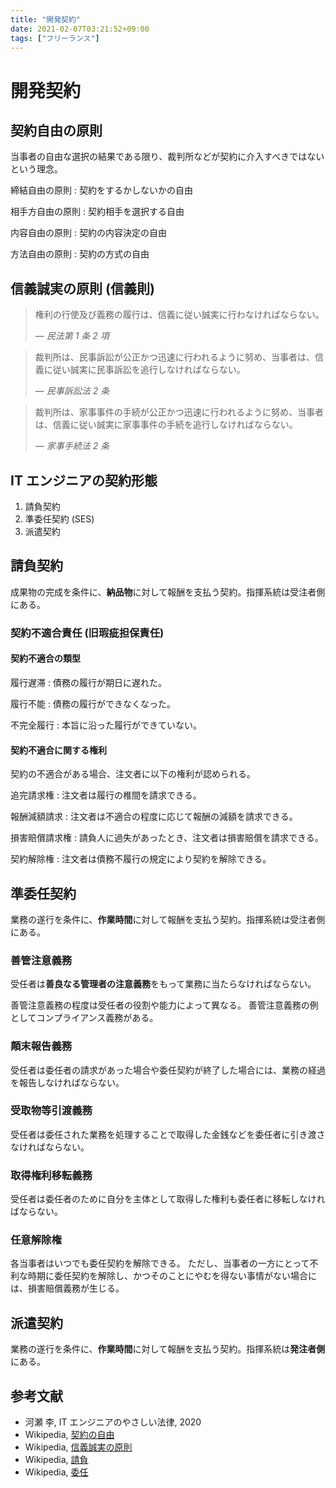 ```yaml
---
title: "開発契約"
date: 2021-02-07T03:21:52+09:00
tags: ["フリーランス"]
---
```


# 開発契約

## 契約自由の原則

当事者の自由な選択の結果である限り、裁判所などが契約に介入すべきではないという理念。

締結自由の原則
: 契約をするかしないかの自由

相手方自由の原則
: 契約相手を選択する自由

内容自由の原則
: 契約の内容決定の自由

方法自由の原則
: 契約の方式の自由

## 信義誠実の原則 (信義則)

> 権利の行使及び義務の履行は、信義に従い誠実に行わなければならない。
>
> &mdash; <cite>民法第 1 条 2 項</cite>

> 裁判所は、民事訴訟が公正かつ迅速に行われるように努め、当事者は、信義に従い誠実に民事訴訟を追行しなければならない。
>
> &mdash; <cite>民事訴訟法 2 条</cite>

> 裁判所は、家事事件の手続が公正かつ迅速に行われるように努め、当事者は、信義に従い誠実に家事事件の手続を追行しなければならない。
>
> &mdash; <cite>家事手続法 2 条</cite>

## IT エンジニアの契約形態

1. 請負契約
2. 準委任契約 (SES)
3. 派遣契約

## 請負契約

成果物の完成を条件に、**納品物**に対して報酬を支払う契約。指揮系統は受注者側にある。

<!-- TODO 検収について書く -->
<!-- TODO 請負人のプロジェクトマネジメント義務について書く -->
<!-- TODO 依頼人の協力義務について書く -->

### 契約不適合責任 (旧瑕疵担保責任)

#### 契約不適合の類型

履行遅滞
: 債務の履行が期日に遅れた。

履行不能
: 債務の履行ができなくなった。

不完全履行
: 本旨に沿った履行ができていない。

#### 契約不適合に関する権利

契約の不適合がある場合、注文者に以下の権利が認められる。

追完請求権
: 注文者は履行の椎間を請求できる。

報酬減額請求
: 注文者は不適合の程度に応じて報酬の減額を請求できる。

損害賠償請求権
: 請負人に過失があったとき、注文者は損害賠償を請求できる。

契約解除権
: 注文者は債務不履行の規定により契約を解除できる。

<!-- TODO 過失相殺について書く -->
<!-- TODO 逸失利益について書く -->

## 準委任契約

業務の遂行を条件に、**作業時間**に対して報酬を支払う契約。指揮系統は受注者側にある。

### 善管注意義務

受任者は**善良なる管理者の注意義務**をもって業務に当たらなければならない。

善管注意義務の程度は受任者の役割や能力によって異なる。
善管注意義務の例としてコンプライアンス義務がある。

### 顛末報告義務

受任者は委任者の請求があった場合や委任契約が終了した場合には、業務の経過を報告しなければならない。

### 受取物等引渡義務

受任者は委任された業務を処理することで取得した金銭などを委任者に引き渡さなければならない。

### 取得権利移転義務

受任者は委任者のために自分を主体として取得した権利も委任者に移転しなければならない。

### 任意解除権

各当事者はいつでも委任契約を解除できる。
ただし、当事者の一方にとって不利な時期に委任契約を解除し、かつそのことにやむを得ない事情がない場合には、損害賠償義務が生じる。

## 派遣契約

業務の遂行を条件に、**作業時間**に対して報酬を支払う契約。指揮系統は**発注者側**にある。

<!-- TODO 多段階契約について書く -->

## 参考文献

- 河瀬 李, IT エンジニアのやさしい法律, 2020
- Wikipedia, [契約の自由](https://ja.wikipedia.org/wiki/%E5%A5%91%E7%B4%84%E3%81%AE%E8%87%AA%E7%94%B1)
- Wikipedia, [信義誠実の原則](https://ja.wikipedia.org/wiki/%E4%BF%A1%E7%BE%A9%E8%AA%A0%E5%AE%9F%E3%81%AE%E5%8E%9F%E5%89%87)
- Wikipedia, [請負](https://ja.wikipedia.org/wiki/%E8%AB%8B%E8%B2%A0)
- Wikipedia, [委任](https://ja.wikipedia.org/wiki/%E5%A7%94%E4%BB%BB)

